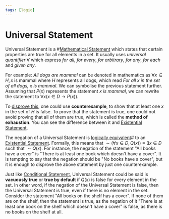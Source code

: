 ```yaml
---
tags: [logic]
---
```


# Universal Statement

Universal Statement is a #[Mathematical Statement](202204281244.md) which states
that certain properties are true for all elements in a set. It usually uses
*universal quantifier* $\forall$ which express *for all*, *for every*, *for
arbitrary*, *for any*, *for each* and *given any*.

For example: *All dogs are mammal* can be denoted in mathematics as $\forall x
\in H, x \text{ is mammal}$ where $H$ represents all dogs, which read *For all
$x$ in the set of all dogs, $x$ is mammal*. We can symbolise the previous
statement further. Assuming that $P(x)$ represents the statement *$x$ is
mammal*, we can rewrite the statement to $\forall x (x \in D \rightarrow P(x))$.

To [disprove this](202205062050.md), one could use **counterexample**, to show
that at least one $x$ in the set of $H$ is false. To prove that the statement is
true, one could not avoid proving that all of them are true, which is called the
**method of exhaustion**. You can see the difference between it and
[Existential Statement](202204281254.md).

The negation of a Universal Statement is [logically equivalent](202205061231.md)#
to an [Existential Statement](202204281254.md). Formally, this means that $\sim
(\forall x \in D, Q(x)) \equiv \exists x \in D \text{ such that } \sim Q(x)$.
For instance, the negation of the statement "All books have a cover" is "There
is at least one book which doesn't have a cover". It is tempting to say that the
negation should be "No books have a cover", but it is enough to disprove the
above statement by just one counterexample.

Just like [Conditional Statement](202205062055.md), Universal Statement could be
said is **vacuously true** or **true by default** if $Q(x)$ is false for every
element in the set. In other word, if the negation of the Universal Statement is
false, then the Universal Statement is true, even if there is no element in the
set. Consider the statement "All books on the shelf has a cover". If none of
them are on the shelf, then the statement is true, as the negation of it "There
is at least one book on the shelf which doesn't have a cover" is false, as there
is no books on the shelf at all.
